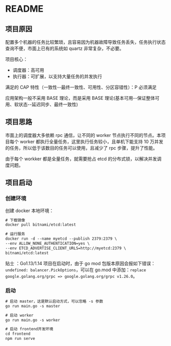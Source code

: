 # README

## 项目原因

配置多个机器的任务比较繁琐，且容易因为机器故障导致任务丢失，任务执行状态查询不便，市面上已有的系统如 quartz 非常复杂，不必要。

项目核心：

-   调度器：高可用
-   执行器：可扩展，以支持大量任务的并发执行

满足的 CAP 特性（一致性--最终一致性、可用性、分区容错性）：P 必须满足

应用架构一般不采用 BASE 理论，而是采用 BASE 理论(基本可用--保证整体可用、软状态--延迟同步、最终一致性)

## 项目思路

市面上的调度器大多依赖 rpc 通信，让不同的 worker 节点执行不同的节点。本项目每个 worker 都执行全量任务，这里执行任务较小，且单机下能支持 10 万并发的任务，所以低于该数目的任务可以使用，且减少了 rpc 步骤，提升了性能。

由于每个 workker 都是全量任务，就需要抢占 etcd 的分布式锁，以解决并发调度问题。

## 项目启动

### 创建环境

创建 docker 本地环境：

```txt
# 下载镜像
docker pull bitnami/etcd:latest

# 运行服务
docker run -d --name myetcd --publish 2379:2379 \
--env ALLOW_NONE_AUTHENTICATION=yes \
--env ETCD_ADVERTISE_CLIENT_URLS=http://myetcd:2379 \
bitnami/etcd:latest
```

贴士 ：Go1.13/1.14 项目在启动时，由于 go mod 包版本原因会报如下错误：`undefined: balancer.PickOptions`，可以在 go.mod 中添加：`replace google.golang.org/grpc => google.golang.org/grpc v1.26.0`。

### 启动

```txt
# 启动 master，这是默认启动方式，可以忽略 -s 参数
go run main.go -s master

# 启动 worker
go run main.go -s worker

# 启动 frontend开发环境
cd frontend
npm run serve
```
